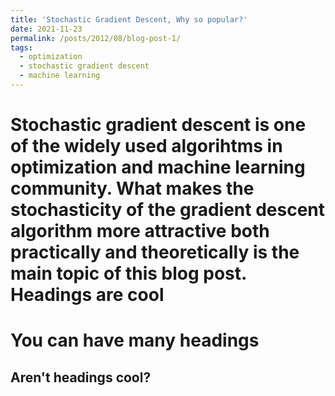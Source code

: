 ```yaml
---
title: 'Stochastic Gradient Descent, Why so popular?'
date: 2021-11-23
permalink: /posts/2012/08/blog-post-1/
tags:
  - optimization
  - stochastic gradient descent
  - machine learning
---
```


Stochastic gradient descent is one of the widely used algorihtms in optimization and machine learning community. What makes the stochasticity of the gradient descent algorithm more attractive both practically and theoretically is the main topic of this blog post.
Headings are cool
======

You can have many headings
======

Aren't headings cool?
------

